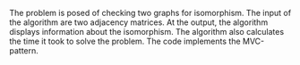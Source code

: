The problem is posed of checking two graphs for isomorphism.
The input of the algorithm are two adjacency matrices.
At the output, the algorithm displays information about the isomorphism.
The algorithm also calculates the time it took to solve the problem.
The code implements the MVC-pattern.
